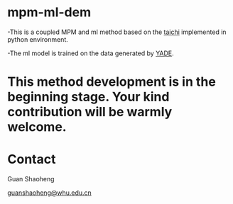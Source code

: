# mpm-ml-dem

-This is a coupled MPM and ml method based on the [taichi](https://github.com/yuanming-hu) implemented in python environment.

-The ml model is trained on the data generated by [YADE](https://yade-dem.org/doc/).

# This method development is in the beginning stage. Your kind contribution will be warmly welcome.

# Contact 
Guan Shaoheng 

guanshaoheng@whu.edu.cn
